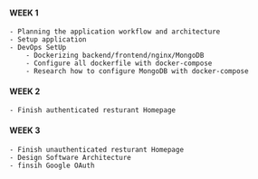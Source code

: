 #### WEEK 1

    - Planning the application workflow and architecture
    - Setup application
    - DevOps SetUp
        - Dockerizing backend/frontend/nginx/MongoDB
        - Configure all dockerfile with docker-compose
        - Research how to configure MongoDB with docker-compose

#### WEEK 2

    - Finish authenticated resturant Homepage

#### WEEK 3

    - Finish unauthenticated resturant Homepage
    - Design Software Architecture
    - finsih Google OAuth

